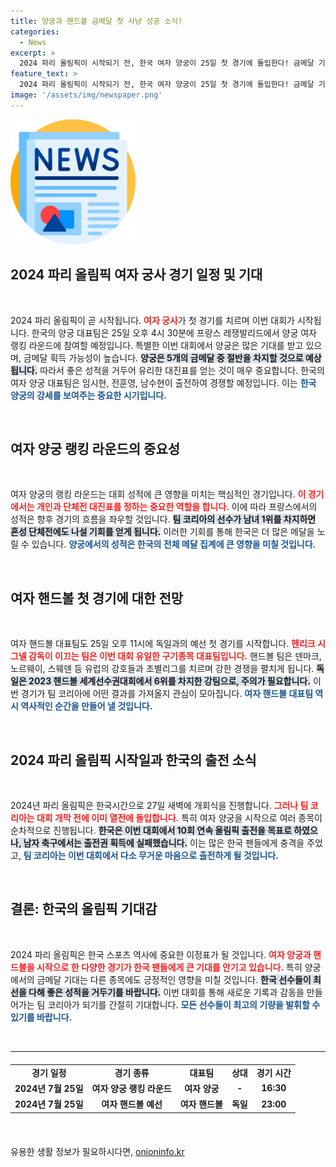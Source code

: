 ```yaml
---
title: 양궁과 핸드볼 금메달 첫 사냥 성공 소식!
categories:
  - News
excerpt: >
  2024 파리 올림픽이 시작되기 전, 한국 여자 양궁이 25일 첫 경기에 돌입한다! 금메달 기대 속, 중요한 랭킹 라운드 성적이 관건. 이어지는 핸드볼, 독일과의 첫 대결은 긴장감을 더한다. 올림픽 열전에 주목!
feature_text: >
  2024 파리 올림픽이 시작되기 전, 한국 여자 양궁이 25일 첫 경기에 돌입한다! 금메달 기대 속, 중요한 랭킹 라운드 성적이 관건. 이어지는 핸드볼, 독일과의 첫 대결은 긴장감을 더한다. 올림픽 열전에 주목!
image: '/assets/img/newspaper.png'
---
```


<p><img src="/assets/img/newspaper.png" alt="kimp 속보" /></p>

<h2 data-ke-size="size26">2024 파리 올림픽 여자 궁사 경기 일정 및 기대</h2>

<p data-ke-size="size16">&nbsp;</p>

<p>2024 파리 올림픽이 곧 시작됩니다. <b><span style="color: #ee2323;">여자 궁사</span></b>가 첫 경기를 치르며 이번 대회가 시작됩니다. 한국의 양궁 대표팀은 25일 오후 4시 30분에 프랑스 레쟁발리드에서 양궁 여자 랭킹 라운드에 참여할 예정입니다. 특별한 이번 대회에서 양궁은 많은 기대를 받고 있으며, 금메달 획득 가능성이 높습니다. <b><span style="background-color: #21538527;">양궁은 5개의 금메달 중 절반을 차지할 것으로 예상됩니다.</span></b> 따라서 좋은 성적을 거두어 유리한 대진표를 얻는 것이 매우 중요합니다. 한국의 여자 양궁 대표팀은 임시현, 전훈영, 남수현이 출전하여 경쟁할 예정입니다. 이는 <b><span style="color: #1a5490;">한국 양궁의 강세를 보여주는 중요한 시기입니다.</span></b></p>

<p data-ke-size="size16">&nbsp;</p>

<h2 data-ke-size="size26">여자 양궁 랭킹 라운드의 중요성</h2>

<p data-ke-size="size16">&nbsp;</p>

<p>여자 양궁의 랭킹 라운드는 대회 성적에 큰 영향을 미치는 핵심적인 경기입니다. <b><span style="color: #ee2323;">이 경기에서는 개인과 단체전 대진표를 정하는 중요한 역할을 합니다.</span></b> 이에 따라 프랑스에서의 성적은 향후 경기의 흐름을 좌우할 것입니다. <b><span style="background-color: #21538527;">팀 코리아의 선수가 남녀 1위를 차지하면 혼성 단체전에도 나설 기회를 얻게 됩니다.</span></b> 이러한 기회를 통해 한국은 더 많은 메달을 노릴 수 있습니다. <b><span style="color: #1a5490;">양궁에서의 성적은 한국의 전체 메달 집계에 큰 영향을 미칠 것입니다.</span></b></p>

<p data-ke-size="size16">&nbsp;</p>

<h2 data-ke-size="size26">여자 핸드볼 첫 경기에 대한 전망</h2>

<p data-ke-size="size16">&nbsp;</p>

<p>여자 핸드볼 대표팀도 25일 오후 11시에 독일과의 예선 첫 경기를 시작합니다. <b><span style="color: #ee2323;">헨리크 시그넬 감독이 이끄는 팀은 이번 대회 유일한 구기종목 대표팀입니다.</span></b> 핸드볼 팀은 덴마크, 노르웨이, 스웨덴 등 유럽의 강호들과 조별리그를 치르며 강한 경쟁을 펼치게 됩니다. <b><span style="background-color: #21538527;">독일은 2023 핸드볼 세계선수권대회에서 6위를 차지한 강팀으로, 주의가 필요합니다.</span></b> 이번 경기가 팀 코리아에 어떤 결과를 가져올지 관심이 모아집니다. <b><span style="color: #1a5490;">여자 핸드볼 대표팀 역시 역사적인 순간을 만들어 낼 것입니다.</span></b></p>

<p data-ke-size="size16">&nbsp;</p>

<h2 data-ke-size="size26">2024 파리 올림픽 시작일과 한국의 출전 소식</h2>

<p data-ke-size="size16">&nbsp;</p>

<p>2024년 파리 올림픽은 한국시간으로 27일 새벽에 개회식을 진행합니다. <b><span style="color: #ee2323;">그러나 팀 코리아는 대회 개막 전에 이미 열전에 돌입합니다.</span></b> 특히 여자 양궁을 시작으로 여러 종목이 순차적으로 진행됩니다. <b><span style="background-color: #21538527;">한국은 이번 대회에서 10회 연속 올림픽 출전을 목표로 하였으나, 남자 축구에서는 출전권 획득에 실패했습니다.</span></b> 이는 많은 한국 팬들에게 충격을 주었고, <b><span style="color: #1a5490;">팀 코리아는 이번 대회에서 다소 무거운 마음으로 출전하게 될 것입니다.</span></b></p>

<p data-ke-size="size16">&nbsp;</p>

<h2 data-ke-size="size26">결론: 한국의 올림픽 기대감</h2>

<p data-ke-size="size16">&nbsp;</p>

<p>2024 파리 올림픽은 한국 스포츠 역사에 중요한 이정표가 될 것입니다. <b><span style="color: #ee2323;">여자 양궁과 핸드볼을 시작으로 한 다양한 경기가 한국 팬들에게 큰 기대를 안기고 있습니다.</span></b> 특히 양궁에서의 금메달 기대는 다른 종목에도 긍정적인 영향을 미칠 것입니다. <b><span style="background-color: #21538527;">한국 선수들이 최선을 다해 좋은 성적을 거두기를 바랍니다.</span></b> 이번 대회를 통해 새로운 기록과 감동을 만들어가는 팀 코리아가 되기를 간절히 기대합니다. <b><span style="color: #1a5490;">모든 선수들이 최고의 기량을 발휘할 수 있기를 바랍니다.</span></b></p>

<p data-ke-size="size16">&nbsp;</p> 

<hr>

<table style="width: 100%; border-collapse: collapse; margin: 20px 0;">
<tr>
<td style="text-align: center; height: 17px;"><b>경기 일정</b></td>
<td style="text-align: center; height: 17px;"><b>경기 종류</b></td>
<td style="text-align: center; height: 17px;"><b>대표팀</b></td>
<td style="text-align: center; height: 17px;"><b>상대</b></td>
<td style="text-align: center; height: 17px;"><b>경기 시간</b></td>
</tr>
<tr>
<td style="text-align: center; height: 17px;"><b>2024년 7월 25일</b></td>
<td style="text-align: center; height: 17px;"><b>여자 양궁 랭킹 라운드</b></td>
<td style="text-align: center; height: 17px;"><b>여자 양궁</b></td>
<td style="text-align: center; height: 17px;"><b>-</b></td>
<td style="text-align: center; height: 17px;"><b>16:30</b></td>
</tr>
<tr>
<td style="text-align: center; height: 17px;"><b>2024년 7월 25일</b></td>
<td style="text-align: center; height: 17px;"><b>여자 핸드볼 예선</b></td>
<td style="text-align: center; height: 17px;"><b>여자 핸드볼</b></td>
<td style="text-align: center; height: 17px;"><b>독일</b></td>
<td style="text-align: center; height: 17px;"><b>23:00</b></td>
</tr>
</table>

<p data-ke-size="size16">&nbsp;</p>
유용한 생활 정보가 필요하시다면, <a href="https://onioninfo.kr" rel="dofollow">onioninfo.kr</a>



